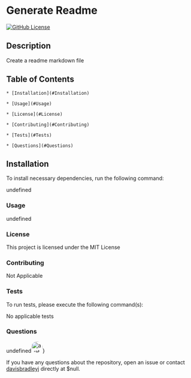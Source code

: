 
  # Generate Readme
  [![GitHub License](http://img.shields.io/badge/licence-MIT-blue.svg)](https://github.com/davisbradley/readme-generator)
  
  ## Description
  
  Create a readme markdown file
  
  ## Table of Contents
  
    * [Installation](#Installation)
  
    * [Usage](#Usage)
    
    * [License](#License)
    
    * [Contributing](#Contributing)
    
    * [Tests](#Tests)
    
    * [Questions](#Questions)
  
  ## Installation
  
  To install necessary dependencies, run the following command:
  
  undefined
  
  ### Usage 
  
  undefined
  
  ### License
  
  This project is licensed under the MIT License
  
  ### Contributing
  
  Not Applicable
  
  ### Tests
  
  To run tests, please execute the following command(s):
  
  No applicable tests
  
  ### Questions
  
  undefined<img src="https://avatars3.githubusercontent.com/u/ + " alt="avatar" style="border-radius: 16px" width="30" />}
  
  If you have any questions about the repository, open an issue or contact [davisbradleyj](https://api.github.com/users/davisbradleyj) directly at $null.
  